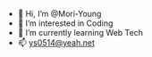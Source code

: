 - 👋 Hi, I’m @Mori-Young
- 👀 I’m interested in Coding
- 🌱 I’m currently learning Web Tech
- 📫 ys0514@yeah.net

<!---
Mori-Young/Mori-Young is a ✨ special ✨ repository because its `README.md` (this file) appears on your GitHub profile.
You can click the Preview link to take a look at your changes.
--->
